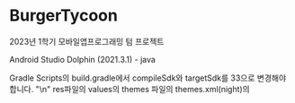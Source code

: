 # BurgerTycoon
2023년 1학기 모바일앱프로그래밍 텀 프로젝트

Android Studio Dolphin (2021.3.1) - java

Gradle Scripts의 build.gradle에서 compileSdk와 targetSdk를 33으로 변경해야 합니다. "\n"
res파일의 values의 themes 파일의 themes.xml(night)의 <style>의 parent를 "Theme.MaterialComponents.DayNight.DarkActionBar“로 변경해야 합니다. \n
breadbottom, breadtop, cheese, meat, onion, pickles, salad, tomatoes.jpg 가 필요합니다.
